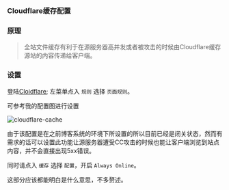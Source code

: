 ### Cloudflare缓存配置

### 原理
> 全站文件缓存有利于在源服务器高并发或者被攻击的时候由Cloudflare缓存源站的内容传递给客户端。

### 设置
登陆[Cloidflare](https://www.cloudflare.com); 左菜单点入 `规则` 选择 `页面规则`。

可参考我的配置图进行设置

![cloudflare-cache](https://docsget.com/usr/uploads/img/cache.png)

由于该配置是在之前博客系统的环境下所设置的所以目前已经是闭关状态，然而有需求的话可以设置此功能让源服务器遭受CC攻击的时候也能让客户端浏览到站点内容，并不会直接出现5xx错误。

同时请点入 `缓存` 选择 `配置`，开启 `Always Online`。


这部分应该都能明白是什么意思，不多赘述。

